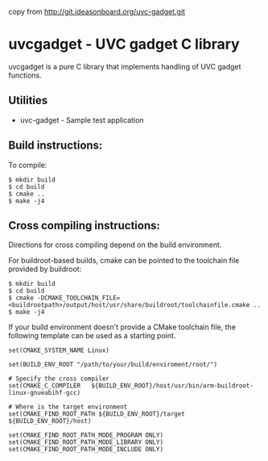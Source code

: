 copy from   http://git.ideasonboard.org/uvc-gadget.git

# uvcgadget - UVC gadget C library

uvcgadget is a pure C library that implements handling of UVC gadget functions.

## Utilities

- uvc-gadget - Sample test application

## Build instructions:

To compile:

```
$ mkdir build
$ cd build
$ cmake ..
$ make -j4
```

## Cross compiling instructions:

Directions for cross compiling depend on the build environment.

For buildroot-based builds, cmake can be pointed to the toolchain file provided
by buildroot:

```
$ mkdir build
$ cd build
$ cmake -DCMAKE_TOOLCHAIN_FILE=<buildrootpath>/output/host/usr/share/buildroot/toolchainfile.cmake ..
$ make -j4
```

If your build environment doesn't provide a CMake toolchain file, the following
template can be used as a starting point.

```
set(CMAKE_SYSTEM_NAME Linux)

set(BUILD_ENV_ROOT "/path/to/your/build/enviroment/root/")

# Specify the cross compiler
set(CMAKE_C_COMPILER   ${BUILD_ENV_ROOT}/host/usr/bin/arm-buildroot-linux-gnueabihf-gcc)

# Where is the target environment
set(CMAKE_FIND_ROOT_PATH ${BUILD_ENV_ROOT}/target ${BUILD_ENV_ROOT}/host)

set(CMAKE_FIND_ROOT_PATH_MODE_PROGRAM ONLY)
set(CMAKE_FIND_ROOT_PATH_MODE_LIBRARY ONLY)
set(CMAKE_FIND_ROOT_PATH_MODE_INCLUDE ONLY)
```

